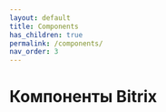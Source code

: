 ```yaml
---
layout: default
title: Components
has_children: true
permalink: /components/
nav_order: 3
---
```


# Компоненты Bitrix
